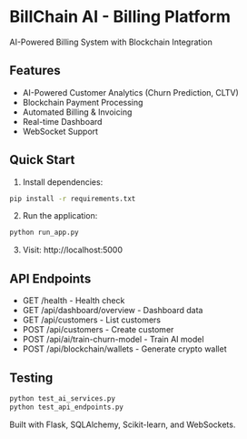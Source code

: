 # BillChain AI - Billing Platform

AI-Powered Billing System with Blockchain Integration

## Features
- AI-Powered Customer Analytics (Churn Prediction, CLTV)
- Blockchain Payment Processing
- Automated Billing & Invoicing
- Real-time Dashboard
- WebSocket Support

## Quick Start

1. Install dependencies:
```bash
pip install -r requirements.txt
```

2. Run the application:
```bash
python run_app.py
```

3. Visit: http://localhost:5000

## API Endpoints

- GET /health - Health check
- GET /api/dashboard/overview - Dashboard data
- GET /api/customers - List customers
- POST /api/customers - Create customer
- POST /api/ai/train-churn-model - Train AI model
- POST /api/blockchain/wallets - Generate crypto wallet

## Testing

```bash
python test_ai_services.py
python test_api_endpoints.py
```

Built with Flask, SQLAlchemy, Scikit-learn, and WebSockets.
